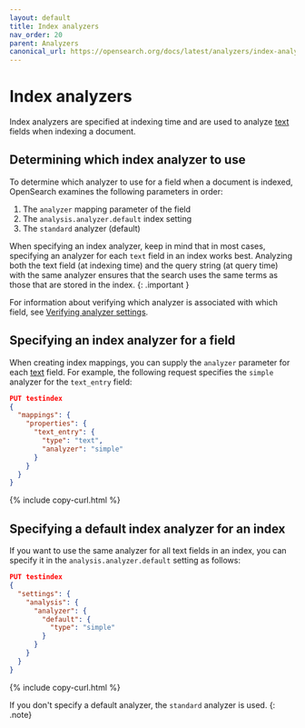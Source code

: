 ```yaml
---
layout: default
title: Index analyzers
nav_order: 20
parent: Analyzers
canonical_url: https://opensearch.org/docs/latest/analyzers/index-analyzers/
---
```


# Index analyzers

Index analyzers are specified at indexing time and are used to analyze [text]({{site.url}}{{site.baseurl}}/field-types/supported-field-types/text/) fields when indexing a document.

## Determining which index analyzer to use

To determine which analyzer to use for a field when a document is indexed, OpenSearch examines the following parameters in order:

1. The `analyzer` mapping parameter of the field
1. The `analysis.analyzer.default` index setting
1. The `standard` analyzer (default)

When specifying an index analyzer, keep in mind that in most cases, specifying an analyzer for each `text` field in an index works best. Analyzing both the text field (at indexing time) and the query string (at query time) with the same analyzer ensures that the search uses the same terms as those that are stored in the index. 
{: .important }

For information about verifying which analyzer is associated with which field, see [Verifying analyzer settings]({{site.url}}{{site.baseurl}}/analyzers/index/#verifying-analyzer-settings).

## Specifying an index analyzer for a field

When creating index mappings, you can supply the `analyzer` parameter for each [text]({{site.url}}{{site.baseurl}}/field-types/supported-field-types/text/) field. For example, the following request specifies the `simple` analyzer for the `text_entry` field:

```json
PUT testindex
{
  "mappings": {
    "properties": {
      "text_entry": {
        "type": "text",
        "analyzer": "simple"
      }
    }
  }
}
```
{% include copy-curl.html %}

## Specifying a default index analyzer for an index

If you want to use the same analyzer for all text fields in an index, you can specify it in the `analysis.analyzer.default` setting as follows:

```json
PUT testindex
{
  "settings": {
    "analysis": {
      "analyzer": {
        "default": {
          "type": "simple"
        }
      }
    }
  }
}
```
{% include copy-curl.html %}

If you don't specify a default analyzer, the `standard` analyzer is used.
{: .note}

